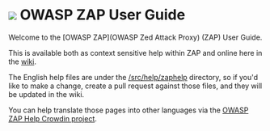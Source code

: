 # [![](https://raw.githubusercontent.com/wiki/zaproxy/zaproxy/images/zap32x32.png)](https://www.owasp.org/index.php/ZAP) OWASP ZAP User Guide

Welcome to the [OWASP ZAP](OWASP Zed Attack Proxy) (ZAP) User Guide.

This is available both as context sensitive help within ZAP and online here in the [wiki](https://github.com/zaproxy/zap-core-help/wiki).

The English help files are under the [/src/help/zaphelp](https://github.com/zaproxy/zap-core-help/tree/master/src/help/zaphelp) directory, so if you'd like to make a change, create a pull request against those files, and they will be updated in the wiki.

You can help translate those pages into other languages via the [OWASP ZAP Help Crowdin project](https://crowdin.com/project/owasp-zap-help).

